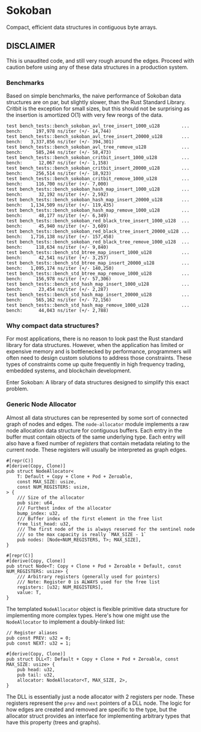 # Sokoban
Compact, efficient data structures in contiguous byte arrays.

## DISCLAIMER
This is unaudited code, and still very rough around the edges. Proceed with caution before using any of these data structures in a production system.

### Benchmarks
Based on simple benchmarks, the naive performance of Sokoban data structures are on par, but slightly slower, than the Rust Standard Library. Critbit is the exception for small sizes, but this should not be surprising as the insertion is amortized O(1) with very few reorgs of the data.

```
test bench_tests::bench_sokoban_avl_tree_insert_1000_u128        ... bench:     197,978 ns/iter (+/- 14,744)
test bench_tests::bench_sokoban_avl_tree_insert_20000_u128       ... bench:   3,337,856 ns/iter (+/- 394,301)
test bench_tests::bench_sokoban_avl_tree_remove_u128             ... bench:     585,244 ns/iter (+/- 58,473)
test bench_tests::bench_sokoban_critbit_insert_1000_u128         ... bench:      12,067 ns/iter (+/- 1,158)
test bench_tests::bench_sokoban_critbit_insert_20000_u128        ... bench:     256,514 ns/iter (+/- 18,923)
test bench_tests::bench_sokoban_critbit_remove_1000_u128         ... bench:     116,700 ns/iter (+/- 7,000)
test bench_tests::bench_sokoban_hash_map_insert_1000_u128        ... bench:      32,192 ns/iter (+/- 2,592)
test bench_tests::bench_sokoban_hash_map_insert_20000_u128       ... bench:   1,134,509 ns/iter (+/- 119,435)
test bench_tests::bench_sokoban_hash_map_remove_1000_u128        ... bench:      48,177 ns/iter (+/- 6,349)
test bench_tests::bench_sokoban_red_black_tree_insert_1000_u128  ... bench:      45,940 ns/iter (+/- 3,609)
test bench_tests::bench_sokoban_red_black_tree_insert_20000_u128 ... bench:   1,716,138 ns/iter (+/- 157,458)
test bench_tests::bench_sokoban_red_black_tree_remove_1000_u128  ... bench:     118,634 ns/iter (+/- 9,840)
test bench_tests::bench_std_btree_map_insert_1000_u128           ... bench:      42,541 ns/iter (+/- 3,257)
test bench_tests::bench_std_btree_map_insert_20000_u128          ... bench:   1,095,174 ns/iter (+/- 140,250)
test bench_tests::bench_std_btree_map_remove_1000_u128           ... bench:     156,978 ns/iter (+/- 57,306)
test bench_tests::bench_std_hash_map_insert_1000_u128            ... bench:      23,454 ns/iter (+/- 2,287)
test bench_tests::bench_std_hash_map_insert_20000_u128           ... bench:     565,162 ns/iter (+/- 72,156)
test bench_tests::bench_std_hash_map_remove_1000_u128            ... bench:      44,043 ns/iter (+/- 2,788)
```


### Why compact data structures?
For most applications, there is no reason to look past the Rust standard library for data structures. However, when the application has limited or expensive memory and is bottlenecked by performance, programmers will often need to design custom solutions to address those constraints. These types of constraints come up quite frequently in high frequency trading, embedded systems, and blockchain development.

Enter Sokoban: A library of data structures designed to simplify this exact problem.

### Generic Node Allocator
Almost all data structures can be represented by some sort of connected graph of nodes and edges. The `node-allocator` module implements a raw node allocation data structure for contiguous buffers. Each entry in the buffer must contain objects of the same underlying type. Each entry will also have a fixed number of *registers* that contain metadata relating to the current node. These registers will usually be interpreted as graph edges.

```
#[repr(C)]
#[derive(Copy, Clone)]
pub struct NodeAllocator<
    T: Default + Copy + Clone + Pod + Zeroable,
    const MAX_SIZE: usize,
    const NUM_REGISTERS: usize,
> {
    /// Size of the allocator
    pub size: u64,
    /// Furthest index of the allocator
    bump_index: u32,
    /// Buffer index of the first element in the free list
    free_list_head: u32,
    /// The first node of the is always reserved for the sentinel node
    /// so the max capacity is really `MAX_SIZE - 1` 
    pub nodes: [Node<NUM_REGISTERS, T>; MAX_SIZE],
}

#[repr(C)]
#[derive(Copy, Clone)]
pub struct Node<T: Copy + Clone + Pod + Zeroable + Default, const NUM_REGISTERS: usize> {
    /// Arbitrary registers (generally used for pointers)
    /// Note: Register 0 is ALWAYS used for the free list
    registers: [u32; NUM_REGISTERS],
    value: T,
}
```

The templated `NodeAllocator` object is flexible primitive data structure for implementing more complex types. Here's how one might use the `NodeAllocator` to implement a doubly-linked list:

```
// Register aliases
pub const PREV: u32 = 0;
pub const NEXT: u32 = 1;

#[derive(Copy, Clone)]
pub struct DLL<T: Default + Copy + Clone + Pod + Zeroable, const MAX_SIZE: usize> {
    pub head: u32,
    pub tail: u32,
    allocator: NodeAllocator<T, MAX_SIZE, 2>,
}
```

The DLL is essentially just a node allocator with 2 registers per node. These registers represent the `prev` and `next` pointers of a DLL node. The logic for how edges are created and removed are specific to the type, but the allocator struct provides an interface for implementing arbitrary types that have this property (trees and graphs).
